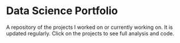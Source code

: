 # Data Science Portfolio #

A repository of the projects I worked on or currently working on. It is updated regularly. Click on the projects to see full analysis and code.
